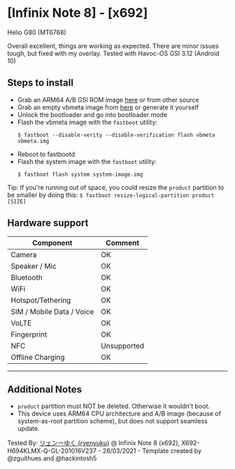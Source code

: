 # [Infinix Note 8] - [x692]

Helio G80 (MT6768)

Overall excellent, things are working as expected. There are minor issues tough, but fixed with my overlay.
Tested with Havoc-OS GSI 3.12 (Android 10)

## Steps to install

* Grab an ARM64 A/B GSI ROM image [here](https://github.com/phhusson/treble_experimentations/wiki/Generic-System-Image-%28GSI%29-list) or from other source
* Grab an empty vbmeta image from [here](https://dl.google.com/developers/android/qt/images/gsi/vbmeta.img) or generate it yourself
* Unlock the bootloader and go into bootloader mode
* Flash the vbmeta image with the `fastboot` utility:
    ```
    $ fastboot --disable-verity --disable-verification flash vbmeta vbmeta.img
    ```
* Reboot to fastbootd
* Flash the system image with the `fastboot` utility:
    ```
    $ fastboot flash system system-image.img
    ```
Tip: If you're running out of space, you could resize the `product` partition to be smaller by doing this:
    ```
    $ fastboot resize-logical-partition product [SIZE]
    ```

## Hardware support

| Component                 |      Comment                                              |
|---------------------------|-----------------------------------------------------------|
| Camera                    | OK                                                    |
| Speaker / Mic             | OK                                                    |
| Bluetooth                 | OK                                                    |
| WiFi                      | OK                                                    |
| Hotspot/Tethering         | OK                                                    |
| SIM / Mobile Data / Voice | OK                                                    |
| VoLTE                     | OK                                                    |
| Fingerprint               | OK                                                    |
| NFC                       | Unsupported                                                    |
| Offline Charging          | OK                                                    |
---

## Additional Notes

* `product` partition must NOT be deleted. Otherwise it wouldn't boot.
* This device uses ARM64 CPU architecture and A/B image (because of system-as-root partition scheme), but does not support seamless update.

Tested By: [リェンーゆく (ryenyuku)](https://github.com/ryenyuku) @ Infinix Note 8 (x692), X692-H694KLMX-Q-GL-201016V237 - 28/03/2021 - Template created by @zguithues and @hackintosh5
